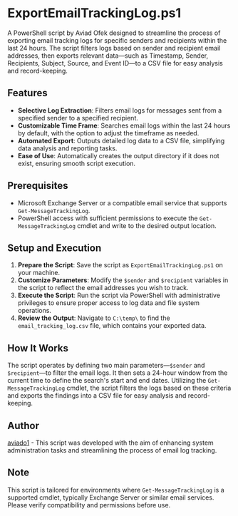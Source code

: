 # ExportEmailTrackingLog.ps1

A PowerShell script by Aviad Ofek designed to streamline the process of exporting email tracking logs for specific senders and recipients within the last 24 hours. The script filters logs based on sender and recipient email addresses, then exports relevant data—such as Timestamp, Sender, Recipients, Subject, Source, and Event ID—to a CSV file for easy analysis and record-keeping.

## Features

- **Selective Log Extraction**: Filters email logs for messages sent from a specified sender to a specified recipient.
- **Customizable Time Frame**: Searches email logs within the last 24 hours by default, with the option to adjust the timeframe as needed.
- **Automated Export**: Outputs detailed log data to a CSV file, simplifying data analysis and reporting tasks.
- **Ease of Use**: Automatically creates the output directory if it does not exist, ensuring smooth script execution.

## Prerequisites

- Microsoft Exchange Server or a compatible email service that supports `Get-MessageTrackingLog`.
- PowerShell access with sufficient permissions to execute the `Get-MessageTrackingLog` cmdlet and write to the desired output location.

## Setup and Execution

1. **Prepare the Script**: Save the script as `ExportEmailTrackingLog.ps1` on your machine.
2. **Customize Parameters**: Modify the `$sender` and `$recipient` variables in the script to reflect the email addresses you wish to track.
3. **Execute the Script**: Run the script via PowerShell with administrative privileges to ensure proper access to log data and file system operations.
4. **Review the Output**: Navigate to `C:\temp\` to find the `email_tracking_log.csv` file, which contains your exported data.

## How It Works

The script operates by defining two main parameters—`$sender` and `$recipient`—to filter the email logs. It then sets a 24-hour window from the current time to define the search's start and end dates. Utilizing the `Get-MessageTrackingLog` cmdlet, the script filters the logs based on these criteria and exports the findings into a CSV file for easy analysis and record-keeping.

## Author

[aviado1](https://github.com/aviado1) - This script was developed with the aim of enhancing system administration tasks and streamlining the process of email log tracking.


## Note

This script is tailored for environments where `Get-MessageTrackingLog` is a supported cmdlet, typically Exchange Server or similar email services. Please verify compatibility and permissions before use.
